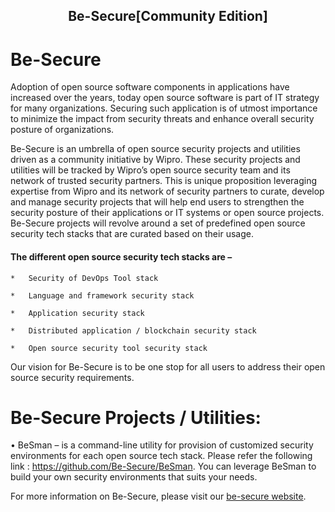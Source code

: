 <h2 align="center">Be-Secure[Community Edition]</h2>


# Be-Secure 

Adoption of open source software components in applications have increased over the years, today open source software is part of IT strategy for many organizations. Securing such application is of utmost importance to minimize the impact from security threats and enhance overall security posture of organizations.


Be-Secure is an umbrella of open source security projects and utilities driven as a community initiative by Wipro. These security projects and utilities will be tracked by Wipro’s open source security team and its network of trusted security partners. This is unique proposition leveraging expertise from Wipro and its network of security partners to curate, develop and manage security projects that will help end users to strengthen the security posture of their applications or IT systems or open source projects.
Be-Secure projects will revolve around a set of predefined open source security tech stacks that are curated based on their usage. 

#### The different open source security tech stacks are –

    *   Security of DevOps Tool stack
    
    *   Language and framework security stack
    
    *   Application security stack 
    
    *   Distributed application / blockchain security stack
    
    *   Open source security tool security stack
  

Our vision for Be-Secure is to be one stop for all users to address their open source security requirements. 

# Be-Secure Projects / Utilities:

   •	BeSman – is a command-line utility for provision of customized security environments for each open source tech stack. Please refer the following link : https://github.com/Be-Secure/BeSman. You can leverage BeSman to build your own security environments that suits your needs. 
  
For more information on Be-Secure, please visit our [be-secure website](https://jobyko.github.io).


